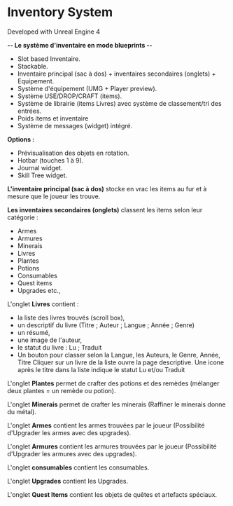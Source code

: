 # Inventory System
Developed with Unreal Engine 4

**-- Le système d'inventaire en mode blueprints --**

- Slot based Inventaire.
- Stackable.
- Inventaire principal (sac à dos) + inventaires secondaires (onglets) + Equipement.
- Système d'équipement (UMG + Player preview).
- Système USE/DROP/CRAFT (items).
- Système de librairie (items Livres) avec système de classement/tri des entrées.
- Poids items et inventaire
- Système de messages (widget) intégré.

**Options :**
- Prévisualisation des objets en rotation.
- Hotbar (touches 1 à 9).
- Journal widget.
- Skill Tree widget.

**L'inventaire principal (sac à dos)** stocke en vrac les items au fur et à mesure que le joueur les trouve.

**Les inventaires secondaires (onglets)** classent les items selon leur catégorie :
- Armes
- Armures
- Minerais
- Livres
- Plantes
- Potions
- Consumables
- Quest items
- Upgrades
etc.,

L'onglet **Livres** contient :
- la liste des livres trouvés (scroll box),
- un descriptif du livre (Titre ; Auteur ; Langue ; Année ; Genre)
- un résumé,
- une image de l'auteur,
- le statut du livre : Lu ;  Traduit
- Un bouton pour classer selon la Langue, les Auteurs, le Genre, Année, Titre
Cliquer sur un livre de la liste ouvre la page descriptive.
Une icone après le titre dans la liste indique le statut Lu et/ou Traduit

L'onglet **Plantes** permet de crafter des potions et des remèdes (mélanger deux plantes = un remède ou potion).

L'onglet **Minerais** permet de crafter les minerais (Raffiner le minerais donne du métal).

L'onglet **Armes** contient les armes trouvées par le joueur (Possibilité d'Upgrader les armes avec des upgrades).

L'onglet **Armures** contient les armures trouvées par le joueur (Possibilité d'Upgrader les armures avec des upgrades).

L'onglet **consumables** contient les consumables.

L'onglet **Upgrades** contient les Upgrades.

L'onglet **Quest Items** contient les objets de quêtes et artefacts spéciaux.
